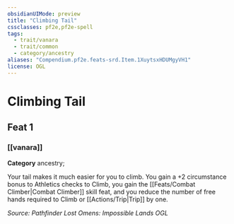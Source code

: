 ```yaml
---
obsidianUIMode: preview
title: "Climbing Tail"
cssclasses: pf2e,pf2e-spell
tags:
  - trait/vanara
  - trait/common
  - category/ancestry
aliases: "Compendium.pf2e.feats-srd.Item.1XuytsxHDUMgyVH1"
license: OGL
---
```

# Climbing Tail
## Feat 1
### [[vanara]]

**Category** ancestry; 




Your tail makes it much easier for you to climb. You gain a +2 circumstance bonus to Athletics checks to Climb, you gain the [[Feats/Combat Climber|Combat Climber]] skill feat, and you reduce the number of free hands required to Climb or [[Actions/Trip|Trip]] by one.

*Source: Pathfinder Lost Omens: Impossible Lands*
*OGL*
